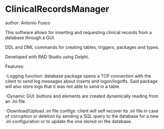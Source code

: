 # ClinicalRecordsManager
author: Antonio Fusco

This software allows for inserting and requesting clinical records from a database through a GUI.

DDL and DML commands for creating tables, triggers, packages and types.

Developed with RAD Studio using Delphi.


Features:

-Logging function: database package opens a TCP connection with the client to send log messages about inserts and logon/logoffs. Said package will also store logs that it was not able to send in a table.

-Dynamic GUI: buttons and elements are created dynamically reading from an .ini file.

-Download/Upload .ini file configs: client will self recover its .ini file in case of corruption or deletion by sending a SQL query to the database for a new .ini configuration or to update the one stored on the database.
